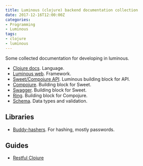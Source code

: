 ```yaml
---
title: Luminous (clojure) backend documentation collection
date: 2017-12-16T12:00:00Z
categories:
- Programming
- Luminous
tags:
- clojure
- luminous
---
```

Some collected documentation for developing in luminous.

* [Clojure docs](https://clojuredocs.org/). Language.  
* [Luminous web](http://www.luminusweb.net/docs). Framework.  
* [Sweet/Compojure API](https://github.com/metosin/compojure-api). Luminous building block for API.  
* [Compojure](https://github.com/weavejester/compojure). Building block for Sweet.  
* [Swagger](https://github.com/metosin/ring-swagger). Building block for Sweet.  
* [Ring](https://github.com/ring-clojure/ring). Building block for Compojure.  
* [Schema](https://github.com/Plumatic/schema). Data types and validation.  

## Libraries
* [Buddy-hashers](https://funcool.github.io/buddy-hashers/latest/#quickstart). For hashing, mostly passwords.  

## Guides
* [Restful Clojure](https://kendru.github.io/restful-clojure/2014/02/19/getting-a-web-server-up-and-running-with-compojure-restful-clojure-part-2/)  


